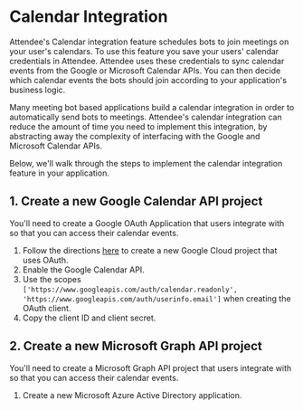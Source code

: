 # Calendar Integration

Attendee's Calendar integration feature schedules bots to join meetings on your user's calendars. To use this feature you save your users' calendar credentials in Attendee. Attendee uses these credentials to sync calendar events from the Google or Microsoft Calendar APIs. You can then decide which calendar events the bots should join according to your application's business logic.

Many meeting bot based applications build a calendar integration in order to automatically send bots to meetings. Attendee's calendar integration can reduce the amount of time you need to implement this integration, by abstracting away the complexity of interfacing with the Google and Microsoft Calendar APIs.

Below, we'll walk through the steps to implement the calendar integration feature in your application.

## 1. Create a new Google Calendar API project

You'll need to create a Google OAuth Application that users integrate with so that you can access their calendar events.

1. Follow the directions [here](https://support.google.com/googleapi/answer/6158849?hl=en) to create a new Google Cloud project that uses OAuth.
2. Enable the Google Calendar API.
3. Use the scopes `['https://www.googleapis.com/auth/calendar.readonly', 'https://www.googleapis.com/auth/userinfo.email']` when creating the OAuth client.
4. Copy the client ID and client secret.

## 2. Create a new Microsoft Graph API project

You'll need to create a Microsoft Graph API project that users integrate with so that you can access their calendar events.

1. Create a new Microsoft Azure Active Directory application.